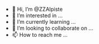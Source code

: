 - 👋 Hi, I’m @ZZAlpiste
- 👀 I’m interested in ...
- 🌱 I’m currently learning ...
- 💞️ I’m looking to collaborate on ...
- 📫 How to reach me ...

<!---
ZZAlpiste/ZZAlpiste is a ✨ special ✨ repository because its `README.md` (this file) appears on your GitHub profile.
You can click the Preview link to take a look at your changes.
--->
